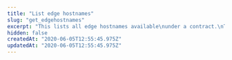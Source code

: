 ```yaml
---
title: "List edge hostnames"
slug: "get_edgehostnames"
excerpt: "This lists all edge hostnames available\nunder a contract.\nTo assign any of these hostnames to a property, run\n[Update a property's hostnames](#putpropertyversionhostnames).\nUse the [Edge Hostname API](https://developer.akamai.com/api/core_features/edge_hostnames/v1.html#getcertificatefortheedgehostname)\n(HAPI) to modify edge hostnames, or delete any that aren't\ncurrently assigned to an active property configuration."
hidden: false
createdAt: "2020-06-05T12:55:45.975Z"
updatedAt: "2020-06-05T12:55:45.975Z"
---
```

